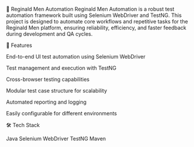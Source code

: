🤖 Reginald Men Automation
Reginald Men Automation is a robust test automation framework built using Selenium WebDriver and TestNG. This project is designed to automate core workflows and repetitive tasks for the Reginald Men platform, ensuring reliability, efficiency, and faster feedback during development and QA cycles.

🚀 Features

End-to-end UI test automation using Selenium WebDriver

Test management and execution with TestNG

Cross-browser testing capabilities

Modular test case structure for scalability

Automated reporting and logging

Easily configurable for different environments

🛠️ Tech Stack

Java
Selenium WebDriver
TestNG
Maven
